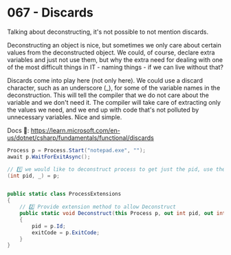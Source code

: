 # 067 - Discards #

Talking about deconstructing, it's not possible to not mention discards.

Deconstructing an object is nice, but sometimes we only care about certain values from the deconstructed object. We could, of course, declare extra variables and just not use them, but why the extra need for dealing with one of the most difficult things in IT - naming things - if we can live without that?

Discards come into play here (not only here). We could use a discard character, such as an underscore (_), for some of the variable names in the deconstruction. This will tell the compiler that we do not care about the variable and we don't need it. The compiler will take care of extracting only the values we need, and we end up with code that's not polluted by unnecessary variables. Nice and simple.

Docs 📑: https://learn.microsoft.com/en-us/dotnet/csharp/fundamentals/functional/discards


```csharp
Process p = Process.Start("notepad.exe", "");
await p.WaitForExitAsync();

// 1️⃣ we would like to deconstruct process to get just the pid, use the discard
(int pid, _) = p;


public static class ProcessExtensions
{
    // 2️⃣ Provide extension method to allow Deconstruct
    public static void Deconstruct(this Process p, out int pid, out int exitCode)
    {
        pid = p.Id;
        exitCode = p.ExitCode;
    }
}
```